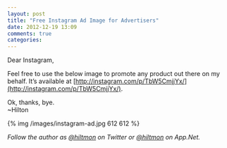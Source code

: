 ```yaml
---
layout: post
title: "Free Instagram Ad Image for Advertisers"
date: 2012-12-19 13:09
comments: true
categories: 
---
```


Dear Instagram,

Feel free to use the below image to promote any product out there on my behalf. It’s available at [http://instagram.com/p/TbW5CmjjYx/](http://instagram.com/p/TbW5CmjjYx/).

Ok, thanks, bye.  
~Hilton

{% img /images/instagram-ad.jpg 612 612 %}

*Follow the author as [@hiltmon](http://twitter.com/hiltmon) on Twitter or [@hiltmon](http://alpha.app.net/hiltmon) on App.Net.*